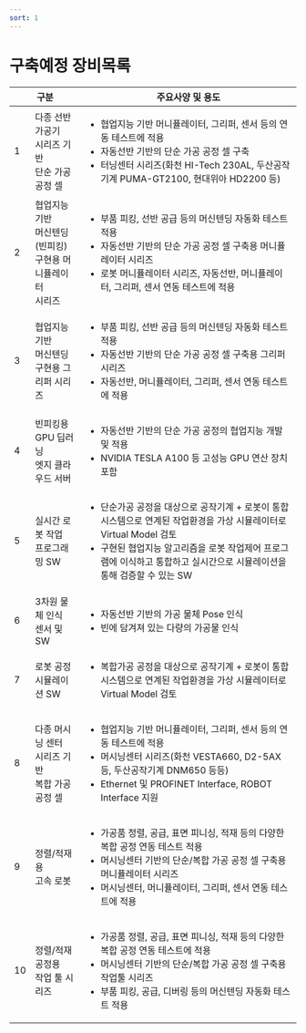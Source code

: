 ```yaml
---
sort: 1
---
```


# 구축예정 장비목록

<!--
아래 표 서식은 아래 웹페이지 참조
https://stackoverrun.com/ko/q/12782644
https://cofs.tistory.com/124
-->
<table>
       <thead>
           <tr>
               <th colspan = 2>구분</th>
               <th>주요사양 및 용도</th>
           </tr>
       </thead>
       <tbody>
           <tr>
               <td>1</td>
               <td>다종 선반 가공기<br>시리즈 기반<br>단순 가공 공정 셀</td>
               <td>
                   <ul type="dot">
                      <li>협업지능 기반 머니퓰레이터, 그리퍼, 센서 등의 연동 테스트에 적용</li>
                      <li>자동선반 기반의 단순 가공 공정 셀 구축</li>
                      <li>터닝센터 시리즈(화천 HI-Tech 230AL, 두산공작기계 PUMA-GT2100, 현대위아 HD2200 등)</li>
                    </ul>
                </td>
           </tr>
           <tr>
               <td>2</td>
               <td>협업지능 기반<br>머신텐딩 (빈피킹)<br>구현용 머니퓰레이터<br>시리즈</td>
               <td>
                   <ul type="dot">
                      <li>부품 피킹, 선반 공급 등의 머신텐딩 자동화 테스트 적용</li>
                      <li>자동선반 기반의 단순 가공 공정 셀 구축용 머니퓰레이터 시리즈</li>
                      <li>로봇 머니퓰레이터 시리즈, 자동선반, 머니퓰레이터, 그리퍼, 센서 연동 테스트에 적용</li>
                    </ul>
                </td>
           </tr>
           <tr>
               <td>3</td>
               <td>협업지능 기반<br>머신텐딩<br>구현용 그리퍼 시리즈</td>
               <td>
                   <ul type="dot">
                      <li>부품 피킹, 선반 공급 등의 머신텐딩 자동화 테스트 적용</li>
                      <li>자동선반 기반의 단순 가공 공정 셀 구축용 그리퍼 시리즈</li>
                      <li>자동선반, 머니퓰레이터, 그리퍼, 센서 연동 테스트에 적용</li>
                    </ul>
                </td>
           </tr>
           <tr>
               <td>4</td>
               <td>빈피킹용 GPU 딥러닝<br>엣지 클라우드 서버</td>
               <td>
                   <ul type="dot">
                      <li>자동선반 기반의 단순 가공 공정의 협업지능 개발 및 적용</li>
                      <li>NVIDIA TESLA A100 등 고성능 GPU 연산 장치 포함</li>
                    </ul>
                </td>
           </tr>
           <tr>
               <td>5</td>
               <td>실시간 로봇 작업<br>프로그래밍 SW</td>
               <td>
                   <ul type="dot">
                      <li>단순가공 공정을 대상으로 공작기계 + 로봇이 통합시스템으로 연계된 작업환경을 가상 시뮬레이터로 Virtual Model 검토</li>
                      <li>구현된 협업지능 알고리즘을 로봇 작업제어 프로그램에 이식하고 통합하고 실시간으로 시뮬레이션을 통해 검증할 수 있는 SW</li>
                    </ul>
                </td>
           </tr>
           <tr>
               <td>6</td>
               <td>3차원 물체 인식<br>센서 및 SW</td>
               <td>
                   <ul type="dot">
                      <li>자동선반 기반의 가공 물체 Pose 인식</li>
                      <li>빈에 담겨져 있는 다량의 가공물 인식</li>
                    </ul>
                </td>
           </tr>
           <tr>
               <td>7</td>
               <td>로봇 공정<br>시뮬레이션 SW</td>
               <td>
                   <ul type="dot">
                      <li>복합가공 공정을 대상으로 공작기계 + 로봇이 통합시스템으로 연계된 작업환경을 가상 시뮬레이터로 Virtual Model 검토</li>
                    </ul>
                </td>
           </tr>
           <tr>
               <td>8</td>
               <td>다종 머시닝 센터<br>시리즈 기반<br>복합 가공 공정 셀</td>
               <td>
                   <ul type="dot">
                      <li>협업지능 기반 머니퓰레이터, 그리퍼, 센서 등의 연동 테스트에 적용</li>
                      <li>머시닝센터 시리즈(화천 VESTA660, D2-5AX 등, 두산공작기계 DNM650 등등)</li>
                      <li>Ethernet 및 PROFINET Interface, ROBOT Interface 지원</li>
                    </ul>
                </td>
           </tr>
           <tr>
               <td>9</td>
               <td>정렬/적재용<br>고속 로봇</td>
               <td>
                   <ul type="dot">
                      <li>가공품 정렬, 공급, 표면 피니싱, 적재 등의 다양한 복합 공정 연동 테스트 적용</li>
                      <li>머시닝센터 기반의 단순/복합 가공 공정 셀 구축용 머니퓰레이터 시리즈</li>
                      <li>머시닝센터, 머니퓰레이터, 그리퍼, 센서 연동 테스트에 적용</li>
                    </ul>
                </td>
           </tr>
           <tr>
               <td>10</td>
               <td>정렬/적재 공정용<br>작업 툴 시리즈</td>
               <td>
                   <ul type="dot">
                      <li>가공품 정렬, 공급, 표면 피니싱, 적재 등의 다양한 복합 공정 연동 테스트에 적용</li>
                      <li>머시닝센터 기반의 단순/복합 가공 공정 셀 구축용 작업툴 시리즈</li>
                      <li>부품 피킹, 공급, 디버링 등의 머신텐딩 자동화 테스트 적용</li>
                    </ul>
                </td>
           </tr>
       </tbody>
</table>